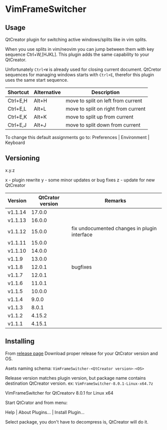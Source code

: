 # VimFrameSwitcher

## Usage
QtCreator plugin for switching active windows/splits like in vim splits.

When you use splits in vim/neovim you can jump between them with key sequence
Ctrl+W,[HJKL]. This plugin adds the same capability to your QtCreator.

Unfortunately `Ctrl+W` is already used for closing current document.
QtCretor sequences for managing windows starts with `Ctrl+E`, therefor
this plugin uses the same start sequence.

| Shortcut | Alternative | Description |
|----------|-------------|-------------|
| Ctrl+E,H | Alt+H       | move to split on left from current |
| Ctrl+E,L | Alt+L       | move to split on right from current |
| Ctrl+E,K | Alt+K       | move to split up from current |
| Ctrl+E,J | Alt+J       | move to split down from current |

To change this default assignments go to:
Preferences | Environment | Keyboard

## Versioning

x.y.z

x - plugin rewrite
y - some minor updates or bug fixes
z - update for new QtCreator

| Version | QtCrator version| Remarks |
|---------|-----------------|---------|
| v1.1.14 |  17.0.0 | |
| v1.1.13 |  16.0.0 | |
| v1.1.12 |  15.0.0 | fix undocumented changes in plugin interface |
| v1.1.11 |  15.0.0 | |
| v1.1.10 |  14.0.0 | |
| v1.1.9  |  13.0.0 | |
| v1.1.8  |  12.0.1 | bugfixes |
| v1.1.7  |  12.0.1 ||
| v1.1.6  |  11.0.1 ||
| v1.1.5  |  10.0.0 ||
| v1.1.4  |  9.0.0 ||
| v1.1.3  |  8.0.1 ||
| v1.1.2  |  4.15.2 ||
| v1.1.1  |  4.15.1 ||


## Installing

From [release page](https://github.com/RockFordgt/VimFrameSwitcher/releases)
Download proper release for your QtCrator version and OS.

Asets naming schema:
`VimFrameSwitcher-<QtCreator version>-<OS>`

Release version matches plugin version, but package name contains
destination QtCreator version.
ex: `VimFrameSwitcher-8.0.1-Linux-x64.7z`

VimFrameSwitcher for QtCreatorv 8.0.1 for Linux x64

Start QtCrator and from menu:

Help | About Plugins... | Install Plugin...

Select package, you don't have to decompress is, QtCreator will do it.


